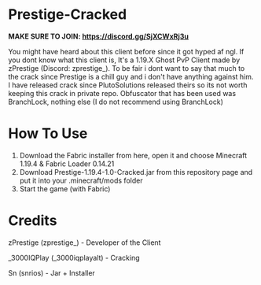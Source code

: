 # Prestige-Cracked
**MAKE SURE TO JOIN: https://discord.gg/SjXCWxRj3u**

You might have heard about this client before since it got hyped af ngl. If you dont know what this client is, It's a 1.19.X Ghost PvP Client made by zPrestige (Discord: zprestige_). To be fair i dont want to say that much to the crack since Prestige is a chill guy and i don't have anything against him. I have released crack since PlutoSolutions released theirs so its not worth keeping this crack in private repo. Obfuscator that has been used was BranchLock, nothing else (I do not recommend using BranchLock)

# How To Use
1. Download the Fabric installer from here, open it and choose Minecraft 1.19.4 & Fabric Loader 0.14.21
2. Download Prestige-1.19.4-1.0-Cracked.jar from this repository page and put it into your .minecraft/mods folder
3. Start the game (with Fabric)

# Credits
zPrestige (zprestige_) - Developer of the Client

_3000IQPlay (_3000iqplayalt) - Cracking

Sn (snrios) - Jar + Installer
